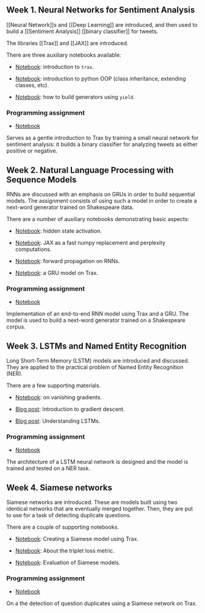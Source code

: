 ## Week 1. Neural Networks for Sentiment Analysis

[[Neural Network]]s and [[Deep Learning]] are introduced, and then used to build a [[Sentiment Analysis]] [[binary classifier]] for tweets.

The libraries [[Trax]] and [[JAX]] are introduced.


There are three auxiliary notebooks available:

- [Notebook](./week1-trax-intro-demo.ipynb): introduction to `trax`.

- [Notebook](./week1-class-inheritance-demo.ipynb): introduction to python OOP (class inheritance, extending classes, etc).

- [Notebook](./week1-data-generators-demo.ipynb): how to build generators using `yield`.

### Programming assignment

- [Notebook](./week1-sentiment-with-NN.ipynb)

Serves as a gentle introduction to Trax by training a small neural network for sentiment analysis: it builds a binary classifier for analyzing tweets as either positive or negative.

## Week 2. Natural Language Processing with Sequence Models

RNNs are discussed with an emphasis on GRUs in order to build sequential models.
The assignment consists of using such a model in order to create a next-word generator trained on Shakespeare data.

There are a number of auxiliary notebooks demonstrating basic aspects:

- [Notebook](./week2-hidden-state-activation-demo.ipynb): hidden state activation.

- [Notebook](./week2-perplexity-with-jax-demo.ipynb): JAX as a fast numpy replacement and perplexity computations.

- [Notebook](./week2-rnn-gru-demo.ipynb): forward propagation on RNNs.

- [Notebook](./week2-gru-in-trax-demo.ipynb): a GRU model on Trax.

### Programming assignment

- [Notebook](./week2-deep-ngrams.ipynb)

Implementation of an end-to-end RNN model using Trax and a GRU.
The model is used to build a next-word generator trained on a Shakespeare corpus.

## Week 3. LSTMs and Named Entity Recognition

Long Short-Term Memory (LSTM) models are introduced and discussed.
They are applied to the practical problem of Named Entity Recognition (NER).

There are a few supporting materials.

- [Notebook](./week3-vanishing-gradients-demo.ipynb): on vanishing gradients.

- [Blog post](https://blog.paperspace.com/intro-to-optimization-in-deep-learning-gradient-descent/): Introduction to gradient descent.

- [Blog post](https://colah.github.io/posts/2015-08-Understanding-LSTMs/): Understanding LSTMs.

### Programming assignment

- [Notebook](./week3-lstm-ner.ipynb)

The architecture of a LSTM neural network is designed and the model is trained and tested on a NER task.

## Week 4. Siamese networks

Siamese networks are introduced.
These are models built using two identical networks that are eventually merged together.
Then, they are put to use for a task of detecting duplicate questions.

There are a couple of supporting notebooks.

- [Notebook](./week4-siamese-trax-demo.ipynb): Creating a Siamese model using Trax.

- [Notebook](./week4-triplet-loss-demo.ipynb): About the triplet loss metric.

- [Notebook](./week4-siamese-evaluation-demo.ipynb): Evaluation of Siamese models. 

### Programming assignment

- [Notebook](./week4-question-duplicates.ipynb)

On a the detection of question duplicates using a Siamese network on Trax.
